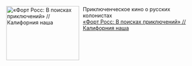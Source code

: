 <!--2025-01-20 10:15:18-->
<div class="yb">
  <div class="rss smaller1 kino_kino"><a href="https://www.kino-teatr.ru/kino/art/tv/3460/" title="«Форт Росс: В поисках приключений» // Калифорния наша"><img src="https://www.kino-teatr.ru/art/0/6/3460/poster.jpg" width="196" height="147" align="left" hspace="5" style="margin: 0px 10px 0px 5px" alt="«Форт Росс: В поисках приключений» // Калифорния наша"/></a>Приключенческое кино о русских колонистах <br><a class="light" href="https://www.kino-teatr.ru/kino/art/tv/3460/">«Форт Росс: В поисках приключений» // Калифорния наша</a></div>
</div>
